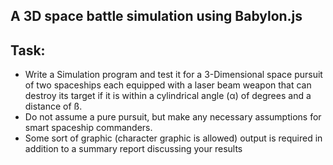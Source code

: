 ## A 3D space battle simulation using Babylon.js

## Task:
- Write a Simulation program and test it for a 3-Dimensional space pursuit of two spaceships each equipped with a laser beam weapon that can destroy its target if it is within a cylindrical angle (α) of degrees and a distance of ß.
- Do  not  assume  a  pure  pursuit,  but  make  any  necessary  assumptions  for  smart  spaceship commanders. 
- Some  sort  of  graphic  (character  graphic  is  allowed) output  is  required  in  addition  to  a  summary  report discussing your results 
